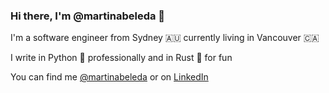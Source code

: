 ### Hi there, I'm @martinabeleda 👋

I'm a software engineer from Sydney 🇦🇺 currently living in Vancouver 🇨🇦

I write in Python 🐍 professionally and in Rust 🦀 for fun

You can find me [@martinabeleda](https://twitter.com/martinabeleda) or on [LinkedIn](https://www.linkedin.com/in/martinabeleda/)
